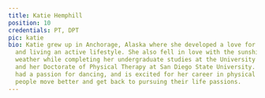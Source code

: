 ```yaml
---
title: Katie Hemphill
position: 10
credentials: PT, DPT
pic: katie
bio: Katie grew up in Anchorage, Alaska where she developed a love for the outdoors
  and living an active lifestyle. She also fell in love with the sunshine and warmer
  weather while completing her undergraduate studies at the University of San Diego
  and her Doctorate of Physical Therapy at San Diego State University. Katie has always
  had a passion for dancing, and is excited for her career in physical therapy helping
  people move better and get back to pursuing their life passions.
---
```


